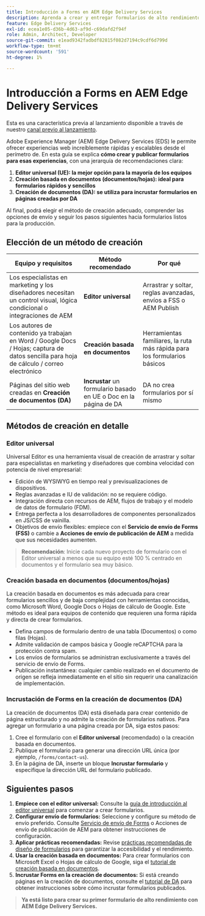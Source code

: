 ```yaml
---
title: Introducción a Forms en AEM Edge Delivery Services
description: Aprenda a crear y entregar formularios de alto rendimiento en Adobe Experience Manager Edge Delivery Services, con énfasis en el enfoque de creación del Editor universal.
feature: Edge Delivery Services
exl-id: ecea1e05-d36b-4d63-af9d-c69dafd2f94f
role: Admin, Architect, Developer
source-git-commit: e1ead9342fadbdf82815f082d7194c9cdf6d799d
workflow-type: tm+mt
source-wordcount: '591'
ht-degree: 1%

---
```



# Introducción a Forms en AEM Edge Delivery Services

<span class="preview"> Esta es una característica previa al lanzamiento disponible a través de nuestro <a href="https://experienceleague.adobe.com/docs/experience-manager-cloud-service/content/release-notes/prerelease.html?lang=es#new-features">canal previo al lanzamiento</a>. </span>

Adobe Experience Manager (AEM) Edge Delivery Services (EDS) le permite ofrecer experiencias web increíblemente rápidas y escalables desde el perímetro de. En esta guía se explica **cómo crear y publicar formularios para esas experiencias**, con una jerarquía de recomendaciones clara:

1. **Editor universal (UE): la mejor opción para la mayoría de los equipos**
2. **Creación basada en documentos (documentos/hojas): ideal para formularios rápidos y sencillos**
3. **Creación de documentos (DA): se utiliza para incrustar formularios en páginas creadas por DA**

Al final, podrá elegir el método de creación adecuado, comprender las opciones de envío y seguir los pasos siguientes hacia formularios listos para la producción.



## Elección de un método de creación

| Equipo y requisitos | Método recomendado | Por qué |
|--------------------|--------------------|-----|
| Los especialistas en marketing y los diseñadores necesitan un control visual, lógica condicional o integraciones de AEM | **Editor universal** | Arrastrar y soltar, reglas avanzadas, envíos a FSS o AEM Publish |
| Los autores de contenido ya trabajan en Word / Google Docs / Hojas; captura de datos sencilla para hoja de cálculo / correo electrónico | **Creación basada en documentos** | Herramientas familiares, la ruta más rápida para los formularios básicos |
| Páginas del sitio web creadas en **Creación de documentos (DA)** | **Incrustar** un formulario basado en UE o Doc en la página de DA | DA no crea formularios por sí mismo |


## Métodos de creación en detalle

### Editor universal

Universal Editor es una herramienta visual de creación de arrastrar y soltar para especialistas en marketing y diseñadores que combina velocidad con potencia de nivel empresarial:

* Edición de WYSIWYG en tiempo real y previsualizaciones de dispositivos.
* Reglas avanzadas e IU de validación: no se requiere código.
* Integración directa con recursos de AEM, flujos de trabajo y el modelo de datos de formulario (FDM).
* Entrega perfecta a los desarrolladores de componentes personalizados en JS/CSS de vainilla.
* Objetivos de envío flexibles: empiece con el **Servicio de envío de Forms (FSS)** o cambie a **Acciones de envío de publicación de AEM** a medida que sus necesidades aumenten.

> **Recomendación**: Inicie cada nuevo proyecto de formulario con el Editor universal a menos que su equipo esté 100 % centrado en documentos y el formulario sea muy básico.


### Creación basada en documentos (documentos/hojas)

La creación basada en documentos es más adecuada para crear formularios sencillos y de baja complejidad con herramientas conocidas, como Microsoft Word, Google Docs o Hojas de cálculo de Google. Este método es ideal para equipos de contenido que requieren una forma rápida y directa de crear formularios.

* Defina campos de formulario dentro de una tabla (Documentos) o como filas (Hojas).
* Admite validación de campos básica y Google reCAPTCHA para la protección contra spam.
* Los envíos de formularios se administran exclusivamente a través del servicio de envío de Forms.
* Publicación instantánea: cualquier cambio realizado en el documento de origen se refleja inmediatamente en el sitio sin requerir una canalización de implementación.


### Incrustación de Forms en la creación de documentos (DA)

La creación de documentos (DA) está diseñada para crear contenido de página estructurado y no admite la creación de formularios nativos. Para agregar un formulario a una página creada por DA, siga estos pasos:

1. Cree el formulario con el **Editor universal** (recomendado) o la creación basada en documentos.
2. Publique el formulario para generar una dirección URL única (por ejemplo, `/forms/contact-us`).
3. En la página de DA, inserte un bloque **Incrustar formulario** y especifique la dirección URL del formulario publicado.

<!-- 
## Feature Comparison

| Capability | Universal Editor | Document-Based | Document Authoring |
|------------|-----------------|----------------|--------------------|
| Visual drag-and-drop | ✅ | – | – |
| Advanced rules editor | ✅ | Limited | – |
| Attachments | ✅ | EA | – |
| reCAPTCHA Enterprise | ✅ | ✅ | Depends on embed |
| Submit to spreadsheet/email | ✅ (FSS) | ✅ (FSS) | Via embed |
| Submit to AEM workflows/FDM | ✅ | – | Via UE embed |
| Custom components (JS/CSS) | ✅ | ✅ | Via embed |
| Localization via Sites | ✅ | Manual | Via embed |

-->

## Siguientes pasos

1. **Empiece con el editor universal:** Consulte la [guía de introducción al editor universal](/help/edge/docs/forms/universal-editor/overview-universal-editor-for-edge-delivery-services-for-forms.md) para comenzar a crear formularios.
2. **Configurar envío de formularios:** Seleccione y configure su método de envío preferido. Consulte [Servicio de envío de Forms](/help/edge/docs/forms/configure-submission-action-for-eds-forms.md) o Acciones de envío de publicación de AEM para obtener instrucciones de configuración.
3. **Aplicar prácticas recomendadas:** Revise [prácticas recomendadas de diseño de formularios](/help/edge/docs/forms/universal-editor/best-practices-eds-forms.md) para garantizar la accesibilidad y el rendimiento.
4. **Usar la creación basada en documentos:** Para crear formularios con Microsoft Excel o Hojas de cálculo de Google, siga el [tutorial de creación basada en documentos](/help/edge/docs/forms/tutorial.md).
5. **Incrustar Forms en la creación de documentos:** Si está creando páginas en la creación de documentos, consulte el [tutorial de DA](https://www.aem.live/developer/da-tutorial) para obtener instrucciones sobre cómo incrustar formularios publicados.

> **Ya está listo para crear su primer formulario de alto rendimiento con AEM Edge Delivery Services.**